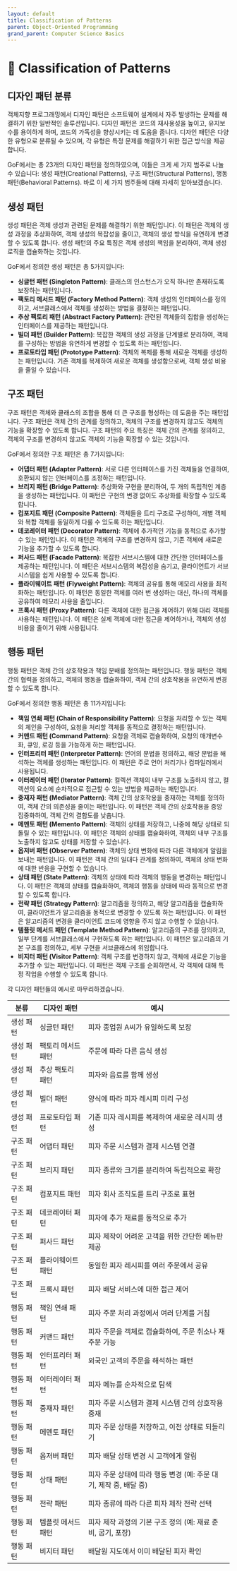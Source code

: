 ```yaml
---
layout: default
title: Classification of Patterns
parent: Object-Oriented Programming
grand_parent: Computer Science Basics
---
```


# 🧱 Classification of Patterns

## 디자인 패턴 분류

객체지향 프로그래밍에서 디자인 패턴은 소프트웨어 설계에서 자주 발생하는 문제를 해결하기 위한 일반적인 솔루션입니다.
디자인 패턴은 코드의 재사용성을 높이고, 유지보수를 용이하게 하며, 코드의 가독성을 향상시키는 데 도움을 줍니다.
디자인 패턴은 다양한 유형으로 분류될 수 있으며, 각 유형은 특정 문제를 해결하기 위한 접근 방식을 제공합니다.

GoF에서는 총 23개의 디자인 패턴을 정의하였으며, 이들은 크게 세 가지 범주로 나눌 수 있습니다: 생성 패턴(Creational Patterns), 구조 패턴(Structural Patterns), 행동 패턴(Behavioral Patterns).
바로 이 세 가지 범주들에 대해 자세히 알아보겠습니다.

## 생성 패턴

생성 패턴은 객체 생성과 관련된 문제를 해결하기 위한 패턴입니다.
이 패턴은 객체의 생성 과정을 추상화하여, 객체 생성의 복잡성을 줄이고, 객체의 생성 방식을 유연하게 변경할 수 있도록 합니다.
생성 패턴의 주요 특징은 객체 생성의 책임을 분리하여, 객체 생성 로직을 캡슐화하는 것입니다.

GoF에서 정의한 생성 패턴은 총 5가지입니다:
- **싱글턴 패턴 (Singleton Pattern)**: 클래스의 인스턴스가 오직 하나만 존재하도록 보장하는 패턴입니다.
- **팩토리 메서드 패턴 (Factory Method Pattern)**: 객체 생성의 인터페이스를 정의하고, 서브클래스에서 객체를 생성하는 방법을 결정하는 패턴입니다.
- **추상 팩토리 패턴 (Abstract Factory Pattern)**: 관련된 객체들의 집합을 생성하는 인터페이스를 제공하는 패턴입니다.
- **빌더 패턴 (Builder Pattern)**: 복잡한 객체의 생성 과정을 단계별로 분리하여, 객체를 구성하는 방법을 유연하게 변경할 수 있도록 하는 패턴입니다.
- **프로토타입 패턴 (Prototype Pattern)**: 객체의 복제를 통해 새로운 객체를 생성하는 패턴입니다. 기존 객체를 복제하여 새로운 객체를 생성함으로써, 객체 생성 비용을 줄일 수 있습니다.

## 구조 패턴

구조 패턴은 객체와 클래스의 조합을 통해 더 큰 구조를 형성하는 데 도움을 주는 패턴입니다.
구조 패턴은 객체 간의 관계를 정의하고, 객체의 구조를 변경하지 않고도 객체의 기능을 확장할 수 있도록 합니다.
구조 패턴의 주요 특징은 객체 간의 관계를 정의하고, 객체의 구조를 변경하지 않고도 객체의 기능을 확장할 수 있는 것입니다.

GoF에서 정의한 구조 패턴은 총 7가지입니다:
- **어댑터 패턴 (Adapter Pattern)**: 서로 다른 인터페이스를 가진 객체들을 연결하여, 호환되지 않는 인터페이스를 조정하는 패턴입니다.
- **브리지 패턴 (Bridge Pattern)**: 추상화와 구현을 분리하여, 두 개의 독립적인 계층을 생성하는 패턴입니다. 이 패턴은 구현의 변경 없이도 추상화를 확장할 수 있도록 합니다.
- **컴포지트 패턴 (Composite Pattern)**: 객체들을 트리 구조로 구성하여, 개별 객체와 복합 객체를 동일하게 다룰 수 있도록 하는 패턴입니다.
- **데코레이터 패턴 (Decorator Pattern)**: 객체에 추가적인 기능을 동적으로 추가할 수 있는 패턴입니다. 이 패턴은 객체의 구조를 변경하지 않고, 기존 객체에 새로운 기능을 추가할 수 있도록 합니다.
- **퍼사드 패턴 (Facade Pattern)**: 복잡한 서브시스템에 대한 간단한 인터페이스를 제공하는 패턴입니다. 이 패턴은 서브시스템의 복잡성을 숨기고, 클라이언트가 서브시스템을 쉽게 사용할 수 있도록 합니다.
- **플라이웨이트 패턴 (Flyweight Pattern)**: 객체의 공유를 통해 메모리 사용을 최적화하는 패턴입니다. 이 패턴은 동일한 객체를 여러 번 생성하는 대신, 하나의 객체를 공유하여 메모리 사용을 줄입니다.
- **프록시 패턴 (Proxy Pattern)**: 다른 객체에 대한 접근을 제어하기 위해 대리 객체를 사용하는 패턴입니다. 이 패턴은 실제 객체에 대한 접근을 제어하거나, 객체의 생성 비용을 줄이기 위해 사용됩니다.

## 행동 패턴

행동 패턴은 객체 간의 상호작용과 책임 분배를 정의하는 패턴입니다.
행동 패턴은 객체 간의 협력을 정의하고, 객체의 행동을 캡슐화하여, 객체 간의 상호작용을 유연하게 변경할 수 있도록 합니다.

GoF에서 정의한 행동 패턴은 총 11가지입니다:
- **책임 연쇄 패턴 (Chain of Responsibility Pattern)**: 요청을 처리할 수 있는 객체의 체인을 구성하여, 요청을 처리할 객체를 동적으로 결정하는 패턴입니다.
- **커맨드 패턴 (Command Pattern)**: 요청을 객체로 캡슐화하여, 요청의 매개변수화, 큐잉, 로깅 등을 가능하게 하는 패턴입니다.
- **인터프리터 패턴 (Interpreter Pattern)**: 언어의 문법을 정의하고, 해당 문법을 해석하는 객체를 생성하는 패턴입니다. 이 패턴은 주로 언어 처리기나 컴파일러에서 사용됩니다.
- **이터레이터 패턴 (Iterator Pattern)**: 컬렉션 객체의 내부 구조를 노출하지 않고, 컬렉션의 요소에 순차적으로 접근할 수 있는 방법을 제공하는 패턴입니다.
- **중재자 패턴 (Mediator Pattern)**: 객체 간의 상호작용을 중재하는 객체를 정의하여, 객체 간의 의존성을 줄이는 패턴입니다. 이 패턴은 객체 간의 상호작용을 중앙 집중화하여, 객체 간의 결합도를 낮춥니다.
- **메멘토 패턴 (Memento Pattern)**: 객체의 상태를 저장하고, 나중에 해당 상태로 되돌릴 수 있는 패턴입니다. 이 패턴은 객체의 상태를 캡슐화하여, 객체의 내부 구조를 노출하지 않고도 상태를 저장할 수 있습니다.
- **옵저버 패턴 (Observer Pattern)**: 객체의 상태 변화에 따라 다른 객체에게 알림을 보내는 패턴입니다. 이 패턴은 객체 간의 일대다 관계를 정의하여, 객체의 상태 변화에 대한 반응을 구현할 수 있습니다.
- **상태 패턴 (State Pattern)**: 객체의 상태에 따라 객체의 행동을 변경하는 패턴입니다. 이 패턴은 객체의 상태를 캡슐화하여, 객체의 행동을 상태에 따라 동적으로 변경할 수 있도록 합니다.
- **전략 패턴 (Strategy Pattern)**: 알고리즘을 정의하고, 해당 알고리즘을 캡슐화하여, 클라이언트가 알고리즘을 동적으로 변경할 수 있도록 하는 패턴입니다. 이 패턴은 알고리즘의 변경을 클라이언트 코드에 영향을 주지 않고 수행할 수 있습니다.
- **템플릿 메서드 패턴 (Template Method Pattern)**: 알고리즘의 구조를 정의하고, 일부 단계를 서브클래스에서 구현하도록 하는 패턴입니다. 이 패턴은 알고리즘의 기본 구조를 정의하고, 세부 구현을 서브클래스에 위임합니다.
- **비지터 패턴 (Visitor Pattern)**: 객체 구조를 변경하지 않고, 객체에 새로운 기능을 추가할 수 있는 패턴입니다. 이 패턴은 객체 구조를 순회하면서, 각 객체에 대해 특정 작업을 수행할 수 있도록 합니다.

각 디자인 패턴들의 예시로 마무리하겠습니다.

| 분류 | 디자인 패턴 | 예시 |
| --- | --- | --- |
| 생성 패턴 | 싱글턴 패턴 | 피자 종업원 A씨가 유일하도록 보장 |
| 생성 패턴 | 팩토리 메서드 패턴 | 주문에 따라 다른 음식 생성 |
| 생성 패턴 | 추상 팩토리 패턴 | 피자와 음료를 함께 생성 |
| 생성 패턴 | 빌더 패턴 | 양식에 따라 피자 레시피 미리 구성 |
| 생성 패턴 | 프로토타입 패턴 | 기존 피자 레시피를 복제하여 새로운 레시피 생성 |
| 구조 패턴 | 어댑터 패턴 | 피자 주문 시스템과 결제 시스템 연결 |
| 구조 패턴 | 브리지 패턴 | 피자 종류와 크기를 분리하여 독립적으로 확장 |
| 구조 패턴 | 컴포지트 패턴 | 피자 회사 조직도를 트리 구조로 표현 |
| 구조 패턴 | 데코레이터 패턴 | 피자에 추가 재료를 동적으로 추가 |
| 구조 패턴 | 퍼사드 패턴 | 피자 제작이 어려운 고객을 위한 간단한 메뉴판 제공 |
| 구조 패턴 | 플라이웨이트 패턴 | 동일한 피자 레시피를 여러 주문에서 공유 |
| 구조 패턴 | 프록시 패턴 | 피자 배달 서비스에 대한 접근 제어 |
| 행동 패턴 | 책임 연쇄 패턴 | 피자 주문 처리 과정에서 여러 단계를 거침 |
| 행동 패턴 | 커맨드 패턴 | 피자 주문을 객체로 캡슐화하여, 주문 취소나 재주문 가능 |
| 행동 패턴 | 인터프리터 패턴 | 외국인 고객의 주문을 해석하는 패턴 |
| 행동 패턴 | 이터레이터 패턴 | 피자 메뉴를 순차적으로 탐색 |
| 행동 패턴 | 중재자 패턴 | 피자 주문 시스템과 결제 시스템 간의 상호작용 중재 |
| 행동 패턴 | 메멘토 패턴 | 피자 주문 상태를 저장하고, 이전 상태로 되돌리기 |
| 행동 패턴 | 옵저버 패턴 | 피자 배달 상태 변경 시 고객에게 알림 |
| 행동 패턴 | 상태 패턴 | 피자 주문 상태에 따라 행동 변경 (예: 주문 대기, 제작 중, 배달 중) |
| 행동 패턴 | 전략 패턴 | 피자 종류에 따라 다른 피자 제작 전략 선택 |
| 행동 패턴 | 템플릿 메서드 패턴 | 피자 제작 과정의 기본 구조 정의 (예: 재료 준비, 굽기, 포장) |
| 행동 패턴 | 비지터 패턴 | 배달원 지도에서 이미 배달된 피자 확인 |